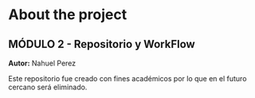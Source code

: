 # About the project

## MÓDULO 2 - Repositorio y WorkFlow

**Autor:** Nahuel Perez

Este repositorio fue creado con fines académicos por lo que en el futuro cercano será eliminado.
